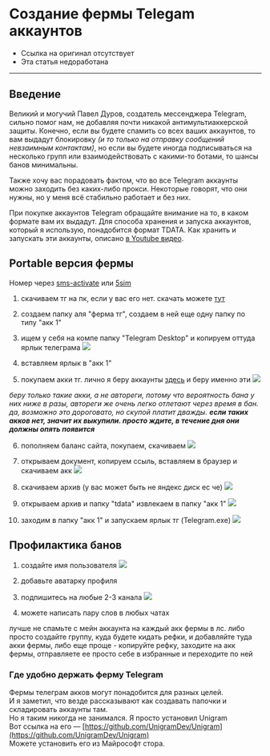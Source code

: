 # Создание фермы Telegam аккаунтов
- Ссылка на оригинал отсутствует
- Эта статья недоработана
---

## Введение
Великий и могучий Павел Дуров, создатель мессенджера Telegram, сильно помог нам, не добавляя почти никакой антимультиаккерской защиты. Конечно, если вы будете спамить со всех ваших аккаунтов, то вам выдадут блокировку _(и то только на отправку сообщений невзаимным контактам)_, но если вы будете иногда подписываться на несколько групп или взаимодействовать с какими-то ботами, то шансы банов минимальны.

Также хочу вас порадовать фактом, что во все Telegram аккаунты можно заходить без каких-либо прокси. Некоторые говорят, что они нужны, но у меня всё стабильно работает и без них.

При покупке аккаунтов Telegram обращайте внимание на то, в каком формате вам их выдадут. Для способа хранения и запуска аккаунтов, который я использую, понадобится формат TDATA. Как хранить и запускать эти аккаунты, описано [в Youtube видео](https://youtu.be/ypTXNsDQ1UA).

## Portable версия фермы
Номер через [sms-activate](https://sms-activate.org/ru/getNumber) или [5sim](https://5sim.net/)

1.  скачиваем тг на пк, если у вас его нет. скачать можете [тут](https://desktop.telegram.org/)
2.  создаем папку аля "ферма тг", создаем в ней еще одну папку по типу "акк 1"
3.  ищем у себя на компе папку "Telegram Desktop" и копируем оттуда ярлык телеграма
![](https://img2.teletype.in/files/9d/9a/9d9adbc2-41af-41c1-a507-9eceb908fc5a.png)

4. вставляем ярлык в "акк 1"

5. покупаем акки тг. лично я беру аккаунты [здесь](https://accsmarket.com/ru) и беру именно эти
![](https://img4.teletype.in/files/b1/9b/b19b5210-62fe-4f7f-8f1b-2322596a0c78.png)

_беру только такие акки, а не автореги, потому что вероятность бана у них ниже в разы, автореги же очень легко отлетают через время в бан. да, возможно это дороговато, но скупой платит дважды. **если таких акков нет, значит их выкупили. просто ждите, в течение дня они должны опять появится**_

6. пополняем баланс сайта, покупаем, скачиваем
![](https://img2.teletype.in/files/dc/d0/dcd0aa62-b630-4efa-9f44-5247c6809658.png)

7. открываем документ, копируем ссыль, вставляем в браузер и скачиваем акк
![](https://img3.teletype.in/files/a0/78/a0783905-4242-48c5-9941-2b50361ee407.png)

8. скачиваем архив (у вас может быть не яндекс диск ес че)
![](https://img2.teletype.in/files/15/b1/15b1e51d-1950-459f-a191-741c5d99bf36.png)

9. открываем архив и папку "tdata" извлекаем в папку "акк 1"
![](https://img2.teletype.in/files/5a/ad/5aad72bc-7955-424e-b31a-aedab86371fb.png)

10. заходим в папку "акк 1" и запускаем ярлык тг (Telegram.exe)
![](https://img2.teletype.in/files/d3/ed/d3ed8256-e2c5-4c94-a972-1402d596eef7.png)

## Профилактика банов
1.  создайте имя пользователя
![](https://img2.teletype.in/files/10/f2/10f26dae-4845-4aa3-8534-b55f6cad40b6.png)

2. добавьте аватарку профиля

3. подпишитесь на любые 2-3 канала
![](https://img3.teletype.in/files/e6/ef/e6ef17eb-034e-4754-9d5b-5acba319118e.png)

4. можете написать пару слов в любых чатах

лучше не спамьте с мейн аккаунта на каждый акк фермы в лс. либо просто создайте группу, куда будете кидать рефки, и добавляйте туда акки фермы, либо еще проще - копируйте рефку, заходите на акк фермы, отправляете ее просто себе в избранные и переходите по ней


### Где удобно держать ферму Telegram

Фермы телеграм акков могут понадобится для разных целей.  
И я заметил, что везде рассказывают как создавать папочки и складировать аккаунты там.  
Но я таким никогда не занимался. Я просто установил Unigram  
Вот ссылка на его — [https://github.com/UnigramDev/Unigram](https://github.com/UnigramDev/Unigram)  
Можете установить его из Майрософт стора.